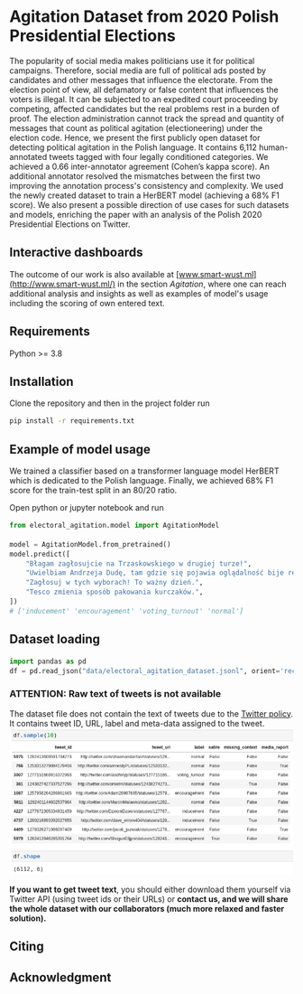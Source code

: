# Agitation Dataset from 2020 Polish Presidential Elections
The popularity of social media makes politicians use it for political campaigns. 
Therefore, social media are full of political ads posted by candidates and other 
messages that influence the electorate. From the election point of view, all 
defamatory or false content that influences the voters is illegal. It can be 
subjected to an expedited court proceeding by competing, affected candidates but
the real problems rest in a burden of proof. The election administration cannot 
track the spread and quantity of messages that count as political agitation 
(electioneering) under the election code. Hence, we present the first publicly 
open dataset for detecting political agitation in the Polish language. It contains
6,112 human-annotated tweets tagged with four legally conditioned categories. 
We achieved a 0.66 inter-annotator agreement (Cohen’s kappa score). An additional
annotator resolved the mismatches between the first two improving the annotation
process's consistency and complexity. We used the newly created dataset to train 
a HerBERT model (achieving a 68% F1 score). We also present a possible direction
of use cases for such datasets and models, enriching the paper with an analysis 
of the Polish 2020 Presidential Elections on Twitter.

## Interactive dashboards
The outcome of our work is also available at [www.smart-wust.ml](http://www.smart-wust.ml/) in the section
*Agitation*, where one can reach additional analysis and insights as well as examples of model's
usage including the scoring of own entered text.

## Requirements
Python >= 3.8

## Installation
Clone the repository and then in the project folder run
```bash
pip install -r requirements.txt
```

## Example of model usage
We trained a classifier based on a transformer language model HerBERT which is dedicated 
to the Polish language. Finally, we achieved 68% F1 score for the train-test split in
an 80/20 ratio.

Open python or jupyter notebook and run

```python
from electoral_agitation.model import AgitationModel

model = AgitationModel.from_pretrained()
model.predict([
    "Błagam zagłosujcie na Trzaskowskiego w drugiej turze!",
    "Uwielbiam Andrzeja Dudę, tam gdzie się pojawia oglądalność bije rekordy.",
    "Zagłosuj w tych wyborach! To ważny dzień.",
    "Tesco zmienia sposób pakowania kurczaków.",
])
# ['inducement' 'encouragement' 'voting_turnout' 'normal']
```

## Dataset loading
```python
import pandas as pd
df = pd.read_json("data/electoral_agitation_dataset.jsonl", orient='records', lines=True, dtype='int64')
```

### ATTENTION: Raw text of tweets is not available
The dataset file does not contain the text of tweets due to the 
[Twitter policy](https://developer.twitter.com/en/developer-terms/agreement-and-policy). 
It contains tweet ID, URL, label and meta-data assigned to the tweet.
![DATASET_SAMPLE](/assets/dataset_sample.png)

**If you want to get tweet text**, you should either download them yourself via Twitter API 
(using tweet ids or their URLs) or **contact us, and we will share the whole dataset with 
our collaborators (much more relaxed and faster solution).**  

## Citing

## Acknowledgment
